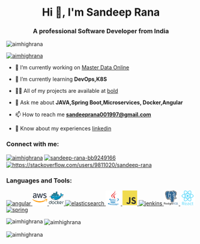<h1 align="center">Hi 👋, I'm Sandeep Rana</h1>
<h3 align="center">A professional Software Developer from India</h3>

<p align="left"> <img src="https://komarev.com/ghpvc/?username=aimhighrana&label=Profile%20views&color=0e75b6&style=flat" alt="aimhighrana" /> </p>

<p align="left"> <a href="#"><img src="https://github-profile-trophy.vercel.app/?username=aimhighrana" alt="aimhighrana" /></a> </p>

- 🔭 I’m currently working on [Master Data Online](www.fuse.masterdataonline.com)

- 🌱 I’m currently learning **DevOps,K8S**

- 👨‍💻 All of my projects are available at [bold](https://bold.pro/my/sandeep-rana)

- 💬 Ask me about **JAVA,Spring Boot,Microservices, Docker,Angular**

- 📫 How to reach me **sandeeprana001997@gmail.com**

- 📄 Know about my experiences [linkedin](https://www.linkedin.com/in/sandeep-rana-bb9249166/)

<h3 align="left">Connect with me:</h3>
<p align="left">
<a href="https://dev.to/aimhighrana" target="blank"><img align="center" src="https://raw.githubusercontent.com/rahuldkjain/github-profile-readme-generator/master/src/images/icons/Social/devto.svg" alt="aimhighrana" height="30" width="40" /></a>
<a href="https://linkedin.com/in/sandeep-rana-bb9249166" target="blank"><img align="center" src="https://raw.githubusercontent.com/rahuldkjain/github-profile-readme-generator/master/src/images/icons/Social/linked-in-alt.svg" alt="sandeep-rana-bb9249166" height="30" width="40" /></a>
<a href="https://stackoverflow.com/users/https://stackoverflow.com/users/9811020/sandeep-rana" target="blank"><img align="center" src="https://raw.githubusercontent.com/rahuldkjain/github-profile-readme-generator/master/src/images/icons/Social/stack-overflow.svg" alt="https://stackoverflow.com/users/9811020/sandeep-rana" height="30" width="40" /></a>
</p>

<h3 align="left">Languages and Tools:</h3>
<p align="left"> <a href="https://angular.io" target="_blank" rel="noreferrer"> <img src="https://angular.io/assets/images/logos/angular/angular.svg" alt="angular" width="40" height="40"/> </a> <a href="https://aws.amazon.com" target="_blank" rel="noreferrer"> <img src="https://raw.githubusercontent.com/devicons/devicon/master/icons/amazonwebservices/amazonwebservices-original-wordmark.svg" alt="aws" width="40" height="40"/> </a> <a href="https://www.docker.com/" target="_blank" rel="noreferrer"> <img src="https://raw.githubusercontent.com/devicons/devicon/master/icons/docker/docker-original-wordmark.svg" alt="docker" width="40" height="40"/> </a> <a href="https://www.elastic.co" target="_blank" rel="noreferrer"> <img src="https://www.vectorlogo.zone/logos/elastic/elastic-icon.svg" alt="elasticsearch" width="40" height="40"/> </a> <a href="https://www.java.com" target="_blank" rel="noreferrer"> <img src="https://raw.githubusercontent.com/devicons/devicon/master/icons/java/java-original.svg" alt="java" width="40" height="40"/> </a> <a href="https://developer.mozilla.org/en-US/docs/Web/JavaScript" target="_blank" rel="noreferrer"> <img src="https://raw.githubusercontent.com/devicons/devicon/master/icons/javascript/javascript-original.svg" alt="javascript" width="40" height="40"/> </a> <a href="https://www.jenkins.io" target="_blank" rel="noreferrer"> <img src="https://www.vectorlogo.zone/logos/jenkins/jenkins-icon.svg" alt="jenkins" width="40" height="40"/> </a> <a href="https://www.postgresql.org" target="_blank" rel="noreferrer"> <img src="https://raw.githubusercontent.com/devicons/devicon/master/icons/postgresql/postgresql-original-wordmark.svg" alt="postgresql" width="40" height="40"/> </a> <a href="https://reactjs.org/" target="_blank" rel="noreferrer"> <img src="https://raw.githubusercontent.com/devicons/devicon/master/icons/react/react-original-wordmark.svg" alt="react" width="40" height="40"/> </a> <a href="https://spring.io/" target="_blank" rel="noreferrer"> <img src="https://www.vectorlogo.zone/logos/springio/springio-icon.svg" alt="spring" width="40" height="40"/> </a> </p>

<p><img align="left" src="https://github-readme-stats.vercel.app/api/top-langs?username=aimhighrana&show_icons=true&locale=en&layout=compact" alt="aimhighrana" /></p>

<p>&nbsp;<img align="center" src="https://github-readme-stats.vercel.app/api?username=aimhighrana&show_icons=true&locale=en" alt="aimhighrana" /></p>

<p><img align="center" src="https://github-readme-streak-stats.herokuapp.com/?user=aimhighrana&" alt="aimhighrana" /></p>
